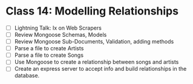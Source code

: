 # Class 14: Modelling Relationships
* [ ] Lightning Talk: Ix on Web Scrapers
* [ ] Review Mongoose Schemas, Models
* [ ] Review Mongoose Sub-Documents, Validation, adding methods
* [ ] Parse a file to create Artists
* [ ] Parse a file to create Songs
* [ ] Use Mongoose to create a relationship between songs and artists
* [ ] Create an express server to accept info and build relationships in the
  database.
